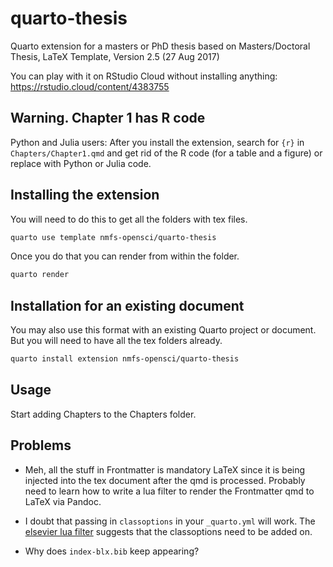 # quarto-thesis

Quarto extension for a masters or PhD thesis based on Masters/Doctoral Thesis, LaTeX Template, Version 2.5 (27 Aug 2017)

You can play with it on RStudio Cloud without installing anything: https://rstudio.cloud/content/4383755

## Warning. Chapter 1 has R code

Python and Julia users: After you install the extension, search for `{r}` in `Chapters/Chapter1.qmd` and get rid of the R code (for a table and a figure) or replace with Python or Julia code.


## Installing the extension

You will need to do this to get all the folders with tex files.

```bash
quarto use template nmfs-opensci/quarto-thesis
```

Once you do that you can render from within the folder.

```bash
quarto render
```

## Installation for an existing document

You may also use this format with an existing Quarto project or document. But you will need to have all the tex folders already.

```bash
quarto install extension nmfs-opensci/quarto-thesis
```


## Usage

Start adding Chapters to the Chapters folder.

## Problems

* Meh, all the stuff in Frontmatter is mandatory LaTeX since it is being injected into the tex document after the qmd is processed. Probably need to learn how to write a lua filter to render the Frontmatter qmd to LaTeX via Pandoc.

* I doubt that passing in `classoptions` in your `_quarto.yml` will work. The [elsevier lua filter](https://github.com/quarto-journals/elsevier/blob/main/_extensions/elsevier/elsevier.lua) suggests that the classoptions need to be added on.

* Why does `index-blx.bib` keep appearing?